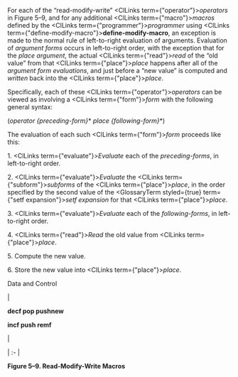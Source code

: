  



For each of the “read-modify-write” <ClLinks  term={"operator"}><i>operators</i></ClLinks> in Figure 5–9, and for any additional <ClLinks  term={"macro"}><i>macros</i></ClLinks> defined by the <ClLinks  term={"programmer"}><i>programmer</i></ClLinks> using <ClLinks  term={"define-modify-macro"}><b>define-modify-macro</b></ClLinks>, an exception is made to the normal rule of left-to-right evaluation of arguments. Evaluation of *argument forms* occurs in left-to-right order, with the exception that for the *place argument*, the actual <ClLinks  term={"read"}><i>read</i></ClLinks> of the “old value” from that <ClLinks  term={"place"}><i>place</i></ClLinks> happens after all of the *argument form evaluations*, and just before a “new value” is computed and *written* back into the <ClLinks  term={"place"}><i>place</i></ClLinks>. 



Specifically, each of these <ClLinks  term={"operator"}><i>operators</i></ClLinks> can be viewed as involving a <ClLinks  term={"form"}><i>form</i></ClLinks> with the following general syntax: 



(*operator \{preceding-form\}*\* *place \{following-form\}*\*) 



The evaluation of each such <ClLinks  term={"form"}><i>form</i></ClLinks> proceeds like this: 



1\. <ClLinks  term={"evaluate"}><i>Evaluate</i></ClLinks> each of the *preceding-forms*, in left-to-right order. 



2\. <ClLinks  term={"evaluate"}><i>Evaluate</i></ClLinks> the <ClLinks  term={"subform"}><i>subforms</i></ClLinks> of the <ClLinks  term={"place"}><i>place</i></ClLinks>, in the order specified by the second value of the <GlossaryTerm styled={true} term={"setf expansion"}><i>setf expansion</i></GlossaryTerm> for that <ClLinks  term={"place"}><i>place</i></ClLinks>. 



3\. <ClLinks  term={"evaluate"}><i>Evaluate</i></ClLinks> each of the *following-forms*, in left-to-right order. 



4\. <ClLinks  term={"read"}><i>Read</i></ClLinks> the old value from <ClLinks  term={"place"}><i>place</i></ClLinks>. 



5\. Compute the new value. 



6\. Store the new value into <ClLinks  term={"place"}><i>place</i></ClLinks>. 



Data and Control 











|<p>**decf pop pushnew** </p><p>**incf push remf**</p>|

| :- |





**Figure 5–9. Read-Modify-Write Macros** 















